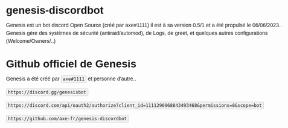 # genesis-discordbot
Genesis est un bot discord Open Source (créé par axe#1111) il est à sa version 0.5/1 et a été propulsé le 06/06/2023.. Genesis gère des systèmes de sécurité (antiraid/automod), de Logs, de greet, et quelques autres configurations (Welcome/Owners/..)



<html>
  <head>
    <title>Genesis Bot</title>
    
<style>
  body {
    font-family: Arial;
    line-height: 1.5em;
    max-width: 768px;
    margin: 0px auto;
    padding: 64px;
  }
  code {
    border: 1px solid #d0d0d0;
    background-color: #f0f0f0;
    padding: 2px 4px;
    border-radius: 3px;
  }
</style>
  </head>
  <body>
    <h1>Github officiel de Genesis </h1>
    <p>
      Genesis a été créé par <code>axe#1111</code> et personne d'autre.. 
    </p>
    <p>
      <code>https://discord.gg/genesisbot</code>
    </p>
    <p>
      <code>https://discord.com/api/oauth2/authorize?client_id=1111290968843493468&permissions=8&scope=bot</code>
    </p><p>
      <code>https://github.com/axe-fr/genesis-discordbot</code>
    </p>


</body>

  

</html>

  
